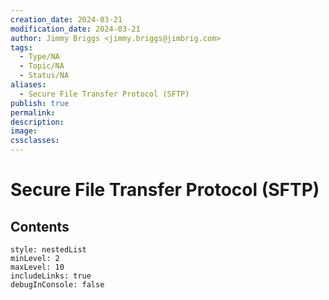 ```yaml
---
creation_date: 2024-03-21
modification_date: 2024-03-21
author: Jimmy Briggs <jimmy.briggs@jimbrig.com>
tags:
  - Type/NA
  - Topic/NA
  - Status/NA
aliases:
  - Secure File Transfer Protocol (SFTP)
publish: true
permalink:
description:
image:
cssclasses:
---
```



# Secure File Transfer Protocol (SFTP)

## Contents

```table-of-contents
style: nestedList
minLevel: 2
maxLevel: 10
includeLinks: true
debugInConsole: false
```
